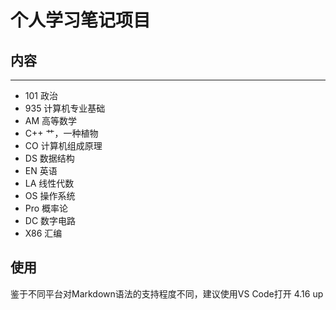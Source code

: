 # 个人学习笔记项目
## 内容
-----
- 101 政治
- 935 计算机专业基础 
- AM 高等数学
- C++ 艹，一种植物
- CO 计算机组成原理
- DS 数据结构
- EN 英语
- LA 线性代数
- OS 操作系统
- Pro 概率论
- DC 数字电路
- X86 汇编

## 使用
鉴于不同平台对Markdown语法的支持程度不同，建议使用VS Code打开
4.16 up
